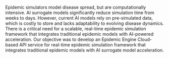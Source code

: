 Epidemic simulators model disease spread, but are computationally intensive. AI surrogate models significantly reduce simulation time from weeks to days. However, current AI models rely on pre-simulated data, which is costly to store and lacks adaptability to evolving disease dynamics. There is a critical need for a scalable, real-time epidemic simulation framework that integrates traditional epidemic models with AI-powered acceleration. Our objective was to develop an Epidemic Engine Cloud-based API service for real-time epidemic simulation framework that integrates traditional epidemic models with AI surrogate model acceleration. 
